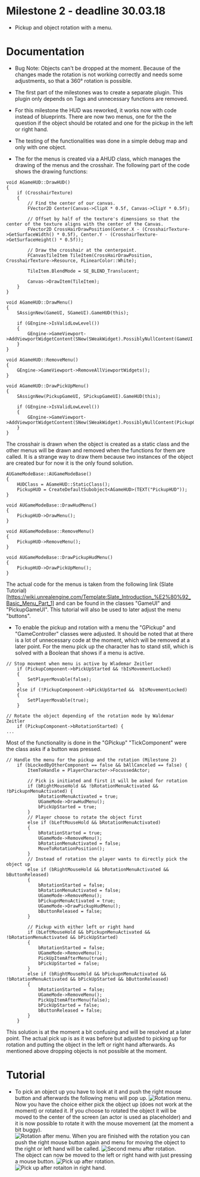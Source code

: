# Milestone 2 - deadline 30.03.18

* Pickup and object rotation with a menu.

# Documentation

* Bug Note: Objects can't be dropped at the moment. Because of the changes made the rotation is not working correctly and needs some adjustments, so that a 360° rotation is possible.

* The first part of the milestones was to create a separate plugin. This plugin only depends on Tags and unnecessary functions are removed.

* For this milestone the HUD was reworked, it works now with code instead of blueprints. There are now two menus, one for the the question if the object should be rotated and one for the pickup in the left or right hand.

* The testing of the functionalities was done in a simple debug map and only with one object.

* The for the menus is created via a AHUD class, which manages the drawing of the menus and the crosshair. The following part of the code shows the drawing functions:

```
void AGameHUD::DrawHUD()
{
	if (CrosshairTexture)
	{
		// Find the center of our canvas.
		FVector2D Center(Canvas->ClipX * 0.5f, Canvas->ClipY * 0.5f);

		// Offset by half of the texture's dimensions so that the center of the texture aligns with the center of the Canvas.
		FVector2D CrossHairDrawPosition(Center.X - (CrosshairTexture->GetSurfaceWidth() * 0.5f), Center.Y - (CrosshairTexture->GetSurfaceHeight() * 0.5f));

		// Draw the crosshair at the centerpoint.
		FCanvasTileItem TileItem(CrossHairDrawPosition, CrosshairTexture->Resource, FLinearColor::White);

		TileItem.BlendMode = SE_BLEND_Translucent;

		Canvas->DrawItem(TileItem);
	}
}

void AGameHUD::DrawMenu()
{
	SAssignNew(GameUI, SGameUI).GameHUD(this);

	if (GEngine->IsValidLowLevel())
	{
		GEngine->GameViewport->AddViewportWidgetContent(SNew(SWeakWidget).PossiblyNullContent(GameUI.ToSharedRef()));
	}
}

void AGameHUD::RemoveMenu()
{
	GEngine->GameViewport->RemoveAllViewportWidgets();
}

void AGameHUD::DrawPickUpMenu()
{
	SAssignNew(PickupGameUI, SPickupGameUI).GameHUD(this);

	if (GEngine->IsValidLowLevel())
	{
		GEngine->GameViewport->AddViewportWidgetContent(SNew(SWeakWidget).PossiblyNullContent(PickupGameUI.ToSharedRef()));
	}
}
```

The crosshair is drawn when the object is created as a static class and the other menus will be drawn and removed when the functions for them are called. It is a strange way to draw them because two instances of the object are created bur for now it is the only found solution.

```
AUGameModeBase::AUGameModeBase()
{
	HUDClass = AGameHUD::StaticClass();
	PickupHUD = CreateDefaultSubobject<AGameHUD>(TEXT("PickupHUD"));
}

void AUGameModeBase::DrawHudMenu()
{
	PickupHUD->DrawMenu();
}

void AUGameModeBase::RemoveMenu()
{
	PickupHUD->RemoveMenu();
}

void AUGameModeBase::DrawPickupHudMenu()
{
	PickupHUD->DrawPickUpMenu();
}
```

The actual code for the menus is taken from the following link (Slate Tutorial) [https://wiki.unrealengine.com/Template:Slate_Introduction_%E2%80%92_Basic_Menu_Part_1] and can be found in the classes "GameUI" and "PickupGameUI".
This tutorial will also be used to later adjust the menu "buttons".

* To enable the pickup and rotation with a menu the "GPickup" and "GameController" classes were adjusted. It should be noted that at there is a lot of unnecessary code at the moment, which will be removed at a later point. 
For the menu pick up the character has to stand still, which is solved with a Boolean that shows if a menu is active.

```
// Stop movment when menu is active by Wlademar Zeitler
	if (PickupComponent->bPickUpStarted && !bIsMovementLocked)
	{
		SetPlayerMovable(false);
	}
	else if (!PickupComponent->bPickUpStarted &&  bIsMovementLocked)
	{
		SetPlayerMovable(true);
	}

// Rotate the object depending of the rotation mode by Waldemar Zeitler
	if (PickupComponent->bRotationStarted) { 
...
```

Most of the functionality is done in the "GPickup" "TickComponent" were the class asks if a button was pressed.

```
// Handle the menu for the pickup and the rotation (Milestone 2)
	if (bLockedByOtherComponent == false && bAllCanceled == false) {
		ItemToHandle = PlayerCharacter->FocussedActor;

		// Pick is initiated and first it will be asked for rotation
		if (bRightMouseHold && !bRotationMenuActivated && !bPickupnMenuActivated) {
			bRotationMenuActivated = true;
			UGameMode->DrawHudMenu();
			bPickUpStarted = true;
		}
		// Player choose to rotate the object first
		else if (bLeftMouseHold && bRotationMenuActivated)
		{
			bRotationStarted = true;
			UGameMode->RemoveMenu();
			bRotationMenuActivated = false;
			MoveToRotationPosition();
		}
		// Instead of rotation the player wants to directly pick the object up
		else if (bRightMouseHold && bRotationMenuActivated && bButtonReleased)
		{
			bRotationStarted = false;
			bRotationMenuActivated = false;
			UGameMode->RemoveMenu();
			bPickupnMenuActivated = true;
			UGameMode->DrawPickupHudMenu();
			bButtonReleased = false;
		}

		// Pickup with either left or right hand
		if (bLeftMouseHold && bPickupnMenuActivated && !bRotationMenuActivated && bPickUpStarted)
		{
			bRotationStarted = false;
			UGameMode->RemoveMenu();
			PickUpItemAfterMenu(true);
			bPickUpStarted = false;
		}
		else if (bRightMouseHold && bPickupnMenuActivated && !bRotationMenuActivated && bPickUpStarted && bButtonReleased)
		{
			bRotationStarted = false;
			UGameMode->RemoveMenu();
			PickUpItemAfterMenu(false);
			bPickUpStarted = false;
			bButtonReleased = false;
		}
	}
```

This solution is at the moment a bit confusing and will be resolved at a later point.
The actual pick up is as it was before but adjusted to picking up for rotation and putting the object in the left or right hand afterwards. As mentioned above dropping objects is not possible at the moment.

# Tutorial

* To pick an object up you have to look at it and push the right mouse button and afterwards the following menu will pop up.
![](Img/Milestone2/FirstMenu.png "Rotation menu.")
Now you have the choice either pick the object up (does not work at the moment) or rotated it. If you choose to rotated the object it will be moved to the center of the screen (an actor is used as placeholder) and it is now possible to rotate it with the mouse movement (at the moment a bit buggy).  
![](Img/Milestone2/Rotation1.png "Rotation after menu.")
When you are finished with the rotation you can push the right mouse button again and menu for moving the object to the right or left hand will be called. 
![](Img/Milestone2/SecondMenu.png "Second menu after rotation.")   
The object can now be moved to the left or right hand with just pressing a mouse button.
![](Img/Milestone2/PickupAfterRotation.png "Pick up after rotation.")
![](Img/Milestone2/PickupAfterRotaitonRight.png "Pick up after rotaiton in right hand.")

